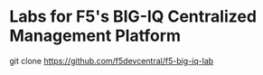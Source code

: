 # Labs for F5's BIG-IQ Centralized Management Platform

git clone https://github.com/f5devcentral/f5-big-iq-lab


